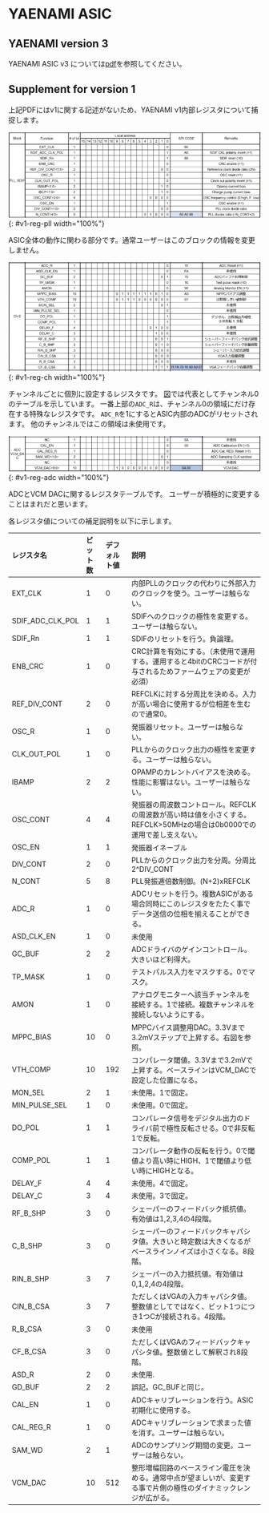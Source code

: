 # YAENAMI ASIC

## YAENAMI version 3

YAENAMI ASIC v3 については[pdf](./YAENAMI.pdf)を参照してください。

## Supplement for version 1

上記PDFにはv1に関する記述がないため、YAENAMI v1内部レジスタについて捕捉します。

![v1-reg-pll](v1-reg-pll.png "Register table for PLL and SDIF sections"){: #v1-reg-pll width="100%"}

ASIC全体の動作に関わる部分です。通常ユーザーはこのブロックの情報を変更しません。

![v1-reg-ch](v1-reg-ch.png "Register table for each channel"){: #v1-reg-ch width="100%"}

チャンネルごとに個別に設定するレジスタです。
[図](#v1-reg-ch)では代表としてチャンネル0のテーブルを示しています。
一番上部の`ADC_R`は、チャンネル0の領域にだけ存在する特殊なレジスタです。
`ADC_R`を1にするとASIC内部のADCがリセットされます。
他のチャンネルではこの領域は未使用です。

![v1-reg-adc](v1-reg-adc.png "Register table for ADC and VCM DAC."){: #v1-reg-adc width="100%"}

ADCとVCM DACに関するレジスタテーブルです。
ユーザーが積極的に変更することはまれだと思います。

各レジスタ値についての補足説明を以下に示します。

|レジスタ名|ビット数|デフォルト値|説明|
|:----|:----|:----|:----|
|EXT_CLK|1|0|内部PLLのクロックの代わりに外部入力のクロックを使う。ユーザーは触らない。|
|SDIF_ADC_CLK_POL|1|1|SDIFへのクロックの極性を変更する。ユーザーは触らない。|
|SDIF_Rn|1|1|SDIFのリセットを行う。負論理。|
|ENB_CRC|1|0|CRC計算を有効にする。（未使用で運用する。運用すると4bitのCRCコードが付与されるためファームウェアの変更が必須）|
|REF_DIV_CONT|2|0|REFCLKに対する分周比を決める。入力が高い場合に使用するが位相差を生むので通常0。|
|OSC_R|1|0|発振器リセット。ユーザーは触らない。|
|CLK_OUT_POL|1|0|PLLからのクロック出力の極性を変更する。ユーザーは触らない。|
|IBAMP|2|2|OPAMPのカレントバイアスを決める。性能に影響はない。ユーザーは触らない。|
|OSC_CONT|4|4|発振器の周波数コントロール。REFCLKの周波数が高い時は値を小さくする。REFCLK>50MHzの場合は0b0000での運用で差し支えない。|
|OSC_EN|1|1|発振器イネーブル|
|DIV_CONT|2|0|PLLからのクロック出力を分周。分周比 2^DIV_CONT|
|N_CONT|5|8|PLL発振逓倍数制御。(N+2)xREFCLK|
|ADC_R|1|0|ADCリセットを行う。複数ASICがある場合同時にこのレジスタをたたく事でデータ送信の位相を揃えることができる。|
|ASD_CLK_EN|1|0|未使用|
|GC_BUF|2|2|ADCドライバのゲインコントロール。大きいほど利得大。|
|TP_MASK|1|0|テストパルス入力をマスクする。0でマスク。|
|AMON|1|0|アナログモニターへ該当チャンネルを接続する。1で接続。複数チャンネルを接続しないようにする。|
|MPPC_BIAS|10|0|MPPCバイス調整用DAC。3.3Vまで3.2mVステップで上昇する。右図を参照。|
|VTH_COMP|10|192|コンパレータ閾値。3.3Vまで3.2mVで上昇する。ベースラインはVCM_DACで設定した位置になる。|
|MON_SEL|2|1|未使用。1で固定。|
|MIN_PULSE_SEL|1|0|未使用。0で固定。|
|DO_POL|1|1|コンパレータ信号をデジタル出力のドライバ前で極性反転させる。0で非反転1で反転。|
|COMP_POL|1|1|コンパレータ動作の反転を行う。0で閾値より高い時にHIGH、1で閾値より低い時にHIGHとなる。|
|DELAY_F|4|4|未使用。4で固定。|
|DELAY_C|3|4|未使用。3で固定。|
|RF_B_SHP|3|0|シェーパーのフィードバック抵抗値。有効値は1,2,3,4の4段階。|
|C_B_SHP|3|0|シェーパーのフィードバックキャパシタ値。大きいと時定数は大きくなるがベースラインノイズは小さくなる。8段階。|
|RIN_B_SHP|3|7|シェーパーの入力抵抗値。有効値は0,1,2,4の4段階。|
|CIN_B_CSA|3|7|ただしくはVGAの入力キャパシタ値。整数値としてではなく、ビット1つにつき1つCが接続される。4段階。|
|R_B_CSA|3|0|未使用|
|CF_B_CSA|3|0|ただしくはVGAのフィードバックキャパシタ値。整数値として解釈され8段階。|
|ASD_R|2|0|未使用.|
|GD_BUF|2|2|誤記。GC_BUFと同じ。|
|CAL_EN|1|0|ADCキャリブレーションを行う。ASIC初期化に使用する。|
|CAL_REG_R|1|0|ADCキャリブレーションで求まった値を消す。ユーザーは触らない。|
|SAM_WD|2|1|ADCのサンプリング期間の変更。ユーザーは触らない。|
|VCM_DAC|10|512|整形増幅回路のベースライン電圧を決める。通常中点が望ましいが、変更する事で片側の極性のダイナミックレンジが広がる。|
